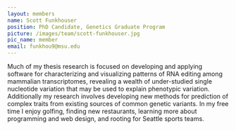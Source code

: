 ```yaml
---
layout: members
name: Scott Funkhouser
position: PhD Candidate, Genetics Graduate Program 
picture: /images/team/scott-funkhouser.jpg
pic_name: member
email: funkhou9@msu.edu
---
```


Much of my thesis research is focused on developing and applying software for
characterizing and visualizing patterns of RNA editing among mammalian transcriptomes,
revealing a wealth of under-studied single nucleotide variation that may be used
to explain phenotypic variation. Additionally my research involves developing
new methods for prediction of complex traits from existing sources of common 
genetic variants. In my free time I enjoy golfing, finding new restaurants,
learning more about programming and web design, and rooting for Seattle sports teams.
